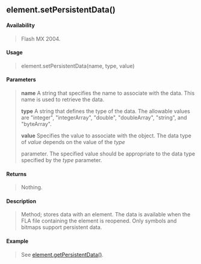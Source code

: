 ## element.setPersistentData()

#### Availability

> Flash MX 2004.

#### Usage

> element.setPersistentData(name, type, value)

#### Parameters

> **name** A string that specifies the name to associate with the data. This name is used to retrieve the data.
>
> **type** A string that defines the type of the data. The allowable values are "integer", "integerArray", "double", "doubleArray", "string", and "byteArray".
>
> **value** Specifies the value to associate with the object. The data type of *value* depends on the value of the *type*
>
> parameter. The specified value should be appropriate to the data type specified by the *type* parameter.

#### Returns

> Nothing.

#### Description

> Method; stores data with an element. The data is available when the FLA file containing the element is reopened. Only symbols and bitmaps support persistent data.

#### Example

> See [element.getPersistentData()](#_bookmark379).
